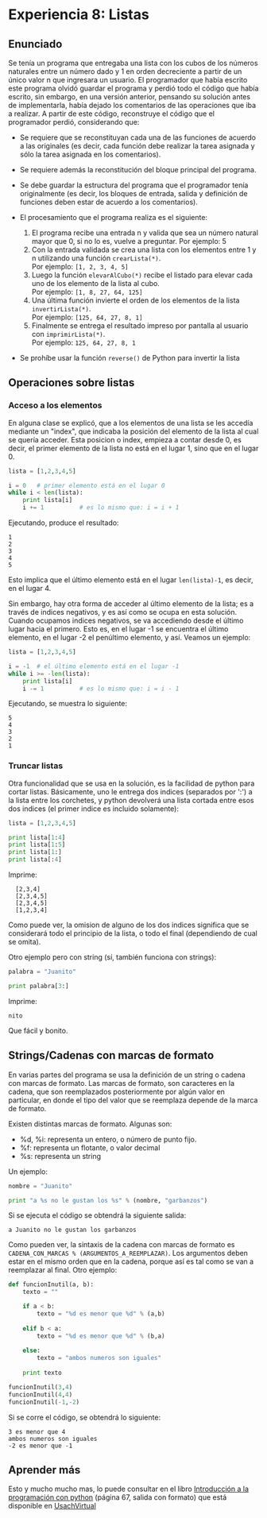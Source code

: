 # Experiencia 8: Listas

## Enunciado

Se tenía un programa que entregaba una lista con los cubos de los números 
naturales entre un número dado y 1 en orden decreciente a partir de un único 
valor n que ingresara un usuario.  El programador que había escrito este 
programa olvidó guardar el programa y perdió todo el código que había escrito, 
sin embargo, en una versión anterior, pensando su solución antes de 
implementarla, había dejado los comentarios de las operaciones que iba a 
realizar. A partir de este código, reconstruye el código que el programador 
perdió, considerando que:

*   Se requiere que se reconstituyan cada una de las funciones de acuerdo a las 
    originales (es decir, cada función debe realizar la tarea asignada y sólo la 
    tarea asignada en los comentarios).
*   Se requiere además la reconstitución del bloque principal del programa.
*   Se debe guardar la estructura del programa que el programador tenía 
    originalmente (es decir, los bloques de entrada, salida y definición de 
    funciones deben estar de acuerdo a los comentarios).

*   El procesamiento que el programa realiza es el siguiente:
    1.  El programa recibe una entrada n y valida que sea un número natural 
        mayor que 0, si no lo es, vuelve a preguntar. Por ejemplo: 5
    2.  Con la entrada validada se crea una lista con los elementos entre 1 y n 
        utilizando una función `crearLista(*)`.  
        Por ejemplo: `[1, 2, 3, 4, 5]`
    3.  Luego la función `elevarAlCubo(*)` recibe el listado para elevar cada 
        uno de los elemento de la lista al cubo.  
        Por ejemplo: `[1, 8, 27, 64, 125]`
    4.  Una última función invierte el orden de los elementos de la lista 
        `invertirLista(*)`.  
        Por ejemplo: `[125, 64, 27, 8, 1]`
    5.  Finalmente se entrega el resultado impreso por pantalla al usuario con 
        `imprimirLista(*)`.  
        Por ejemplo: `125, 64, 27, 8, 1`

*   Se prohíbe usar la función `reverse()` de Python para invertir la lista



## Operaciones sobre listas

### Acceso a los elementos

En alguna clase se explicó, que a los elementos de una lista se les accedía 
mediante un "index", que indicaba la posición del elemento de la lista al cual 
se quería acceder. Esta posicion o index, empieza a contar desde 0, es decir, 
el primer elemento de la lista no está en el lugar 1, sino que en el lugar 0.

```python
lista = [1,2,3,4,5]

i = 0	# primer elemento está en el lugar 0
while i < len(lista):
	print lista[i]
	i += 1			# es lo mismo que: i = i + 1
```

Ejecutando, produce el resultado:

	1
	2
	3
	4
	5

Esto implica que el último elemento está en el lugar `len(lista)-1`, es decir, 
en el lugar 4.

Sin embargo, hay otra forma de acceder al último elemento de la lista; es a 
través de indices negativos, y es así como se ocupa en esta solución. Cuando 
ocupamos indices negativos, se va accediendo desde el último lugar hacia el 
primero. Esto es, en el lugar -1 se encuentra el último elemento, en el lugar 
-2 el penúltimo elemento, y así. Veamos un ejemplo:

```python
lista = [1,2,3,4,5]

i = -1	# el último elemento está en el lugar -1
while i >= -len(lista):
	print lista[i]
	i -= 1			# es lo mismo que: i = i - 1
```

Ejecutando, se muestra lo siguiente:

	5
	4
	3
	2
	1

### Truncar listas

Otra funcionalidad que se usa en la solución, es la facilidad de python para 
cortar listas. Básicamente, uno le entrega dos indices (separados por ':') a la 
lista entre los corchetes, y python devolverá una lista cortada entre esos dos 
indices (el primer indice es incluido solamente):

```python
lista = [1,2,3,4,5]

print lista[1:4]
print lista[1:5]
print lista[1:]
print lista[:4]
```

Imprime:

	  [2,3,4]
	  [2,3,4,5]
	  [2,3,4,5]
	  [1,2,3,4]

Como puede ver, la omision de alguno de los dos indices significa que se 
considerará todo el principio de la lista, o todo el final (dependiendo de cual 
se omita).

Otro ejemplo pero con string (sí, también funciona con strings):

```python
palabra = "Juanito"

print palabra[3:]
```

Imprime:

	nito

Que fácil y bonito.

## Strings/Cadenas con marcas de formato

En varias partes del programa se usa la definición de un string o cadena con 
marcas de formato. Las marcas de formato, son caracteres en la cadena, que son 
reemplazados posteriormente por algún valor en particular, en donde el tipo del 
valor que se reemplaza depende de la marca de formato.

Existen distintas marcas de formato. Algunas son:

 * %d, %i: representa un entero, o número de punto fijo.
 * %f: representa un flotante, o valor decimal
 * %s: representa un string

Un ejemplo:

```python
nombre = "Juanito"

print "a %s no le gustan los %s" % (nombre, "garbanzos")

```

Si se ejecuta el código se obtendrá la siguiente salida:

	a Juanito no le gustan los garbanzos

Como pueden ver, la sintaxis de la cadena con marcas de formato es 
`CADENA_CON_MARCAS % (ARGUMENTOS_A_REEMPLAZAR)`. Los argumentos deben estar en 
el mismo orden que en la cadena, porque así es tal como se van a reemplazar al 
final.  Otro ejemplo:

```python
def funcionInutil(a, b):
	texto = ""

	if a < b:
		texto = "%d es menor que %d" % (a,b)
	
	elif b < a:
		texto = "%d es menor que %d" % (b,a)
	
	else:
		texto = "ambos numeros son iguales"
	
	print texto

funcionInutil(3,4)
funcionInutil(4,4)
funcionInutil(-1,-2)
```

Si se corre el código, se obtendrá lo siguiente:

	3 es menor que 4
	ambos numeros son iguales
	-2 es menor que -1

## Aprender más

Esto y mucho mucho mas, lo puede consultar en el libro [Introducción a la 
programación con python][] (página 67, salida con formato) que está disponible 
en [UsachVirtual][]

[UsachVirtual]: www.usachvirtual.cl/wp/
[Introducción a la programación con python]: http://www.usachvirtual.cl/moodle/mod/resource/view.php?id=273143


